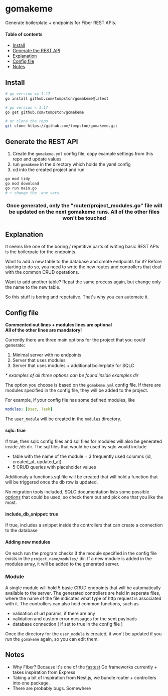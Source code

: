 # gomakeme

Generate boilerplate + endpoints for Fiber REST APIs.

#### Table of contents

- [Install](#install)
- [Generate the REST API](#generate-the-rest-api)
- [Explanation](#explanation)
- [Config file](#config-file)
- [Notes](#notes)

## Install

```bash
# go version >= 1.17
go install github.com/tompston/gomakeme@latest

# go version < 1.17
go get github.com/tompston/gomakeme

# or clone the repo
git clone https://github.com/tompston/gomakeme.git
```

## Generate the REST API

1. Create the `gomakeme.yml` config file, copy example settings from this repo and update values
2. run `gomakeme` in the directory which holds the yaml config
3. cd into the created project and run

```bash
go mod tidy
go mod download
go run main.go
# + change the .env vars
```

<h3 align="center">
    Once generated, only the "router/project_modules.go" file will be updated on the next gomakeme runs. All of the other files won't be touched
</h3>

## Explanation

It seems like one of the boring / repetitive parts of writing basic REST APIs is the boilerpate for the endpoints.

Want to add a new table to the database and create endpoints for it? Before starting to do so, you need to write the new routes and controllers that deal with the common CRUD opetations.

Want to add another table? Repat the same process again, but change only the name to the new table.

So this stuff is boring and repetative. That's why you can automate it.

## Config file

**Commented out lines + modules lines are optional**  
**All of the other lines are mandatory!**

Currently there are three main options for the project that you could generate:

1. Minimal server with no endpoints
2. Server that uses modules
3. Server that uses modules + additional boilerplate for SQLC

_\* examples of all three options can be found inside examples dir_

The option you choose is based on the `gomakeme.yml` config file. If there are modules specified in the config file, they will be added to the project.

For example, if your config file has some defined modules, like

```yml
modules: [User, Task]
```

The `user_module` will be created in the `modules` directory.

#### sqlc: true

If true, then sqlc config files and sql files for modules will also be generated inside `/db` dir. The sql files that would be used by sqlc would include

- table with the name of the module + 3 frequently used columns (id, created_at, updated_at)
- 5 CRUD queries with placeholder values

Additionaly a functions.sql file will be created that will hold a function that will be triggered once the db row is updated.

No migration tools included, SQLC documentation lists some possible [options](https://docs.sqlc.dev/en/latest/howto/ddl.html?highlight=migr#handling-sql-migrations) that could be used, so check them out and pick one that you like the most.

#### include_db_snippet: true

If true, includes a snippet inside the controllers that can create a connection to the database

#### Adding new modules

On each run the program checks if the module specified in the config file exists in the `project_name/modules/` dir. If a new module is added in the modules array, it will be added to the generated server.

### Module

A single module will hold 5 basic CRUD endpoints that will be automatically available to the server. The generated controllers are held in seperate files, where the name of the file indicates what type of http request is associated with it. The controllers can also hold common functions, such as

- validation of url params, if there are any
- validation and custom error messages for the sent payloads
- database connection ( if set to true in the config file )

Once the directory for the `user_module` is created, it won't be updated if you run the `gomakeme` again, so you can edit them.

## Notes

- Why Fiber? Because it's one of the [fastest](https://www.techempower.com/benchmarks/) Go frameworks currently + takes inspiration from Express
- Taking a bit of inspiration from Nest.js, we bundle router + controllers into one package.
- There are probably bugs. Somewhere

<!--

# wsl
export PATH=$PATH:/usr/local/go/bin

GOOS=linux go build -o main .
GOOS=linux go build -o ./gomakeme
GOOS=linux go build -o ./gomakeme_linux
GOOS=linux GOARCH=amd64 go build -o ./gomakeme_linux_amd64
GOOS=windows go build -o ./bin/gomakeme_win

-- publishing
https://go.dev/doc/modules/publishing

current version = v0.0.5

go mod tidy
git add .
git commit -m "Added optional SQLC support + minor fixes"
git tag v0.0.5
git push origin v0.0.5
GOPROXY=proxy.golang.org go list -m github.com/tompston/gomakeme@v0.0.5


-- testing script
go run main.go
cd change_my_name
go mod tidy
go mod download
code .
go run main.go

-->
